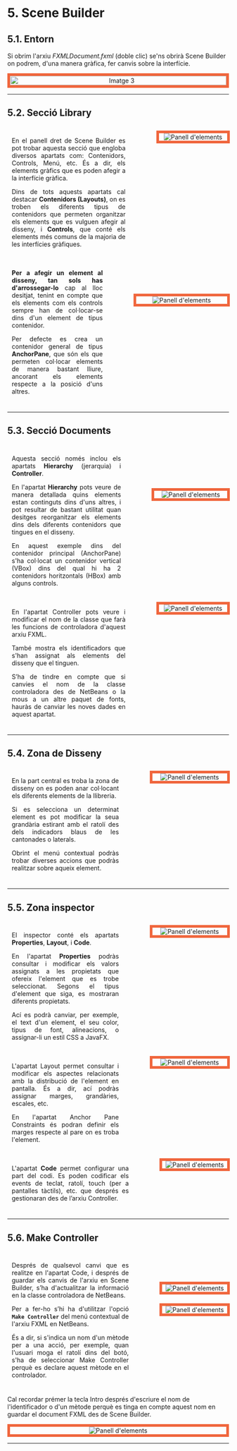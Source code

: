 # 5. Scene Builder

## 5.1. Entorn

Si obrim l'arxiu *FXMLDocument.fxml* (doble clic) se'ns obrirà Scene Builder on podrem, d'una manera gràfica, fer canvis sobre la interfície.

<div style="display: flex; justify-content: center; gap: 0px;">
  <div style="border: 6px solid rgb(240, 102, 61); max-height: 100%; width: 100%; text-align: center;">
    <img src="/uf11/Scene_builder_editor.jpg" style="width: 100%; height: 100%;" alt="Imatge 3">
  </div>
</div>

---

## 5.2. Secció Library

<div style="display: flex; gap: 50px">

<div style="flex: 1; padding: 10px; text-align: justify;">

  En el panell dret de Scene Builder es pot trobar aquesta secció que engloba diversos apartats com: 
  Contenidors, Controls, Menú, etc. És a dir, els elements gràfics que es poden afegir a la interfície gràfica.

  Dins de tots aquests apartats cal destacar <strong>Contenidors (Layouts)</strong>, on es troben els diferents tipus de 
  contenidors que permeten organitzar els elements que es vulguen afegir al disseny, i <strong>Controls</strong>, que conté 
  els elements més comuns de la majoria de les interfícies gràfiques.

</div>

<div style="flex: 0.6; padding:10px; ">

<div style="border: 6px solid rgb(240, 102, 61); width: 100%; text-align: center;">
    <img src="/uf11/panel_elements.jpg" style="max-width: 100%; height: auto;" alt="Panell d'elements">
  </div>

</div>
</div>

<div style="display: flex; gap: 50px">

<div style="flex: 0.8; padding: 10px; text-align: justify;">

  **Per a afegir un element al disseny, tan sols has d'arrossegar-lo** cap al lloc desitjat, tenint en compte que els elements com els controls sempre han de col·locar-se dins d'un element de tipus contenidor.

  Per defecte es crea un contenidor general de tipus **AnchorPane**, que són els que permeten col·locar elements de manera bastant lliure, ancorant els elements respecte a la posició d'uns altres.


</div>

<div style="flex: 0.8; padding:10px;">

  <div style="margin-top: 70px;"> <!-- Aquest div fa que tot quede més baix -->
  </div>

<div style="border: 6px solid rgb(240, 102, 61); width: 100%; text-align: center;">
    <img src="/uf11/Scene_builder_editor_afegir_element.jpg" style="max-width: 100%; height: auto;" alt="Panell d'elements">
  </div>

</div>
</div>

---

## 5.3. Secció Documents

<div style="display: flex; gap: 50px">

<div style="flex: 0.9; padding: 10px; text-align: justify;">

  Aquesta secció només inclou els apartats **Hierarchy** (jerarquia) i **Controller**.

  En l'apartat **Hierarchy** pots veure de manera detallada quins elements estan continguts dins d'uns altres, i pot resultar de bastant utilitat quan desitges reorganitzar els elements dins dels diferents contenidors que tingues en el disseny.

  En aquest exemple dins del contenidor principal (AnchorPane) s'ha col·locat un contenidor vertical (VBox) dins del qual hi ha 2 contenidors horitzontals (HBox) amb alguns controls.

</div>

<div style="flex: 0.6; padding:10px;">

<div style="margin-top: 90px;"> <!-- Aquest div fa que tot quede més baix -->
</div>

<div style="border: 6px solid rgb(240, 102, 61); width: 100%; text-align: center;">
    <img src="/uf11/hierarchy.jpg" style="max-width: 100%; height: auto;" alt="Panell d'elements">
  </div>

</div>
</div>

<div style="display: flex; gap: 50px">

<div style="flex: 1; padding: 10px; text-align: justify;">

  En l'apartat Controller pots veure i modificar el nom de la classe que farà les funcions de controladora d'aquest arxiu FXML.

  També mostra els identificadors que s'han assignat als elements del disseny que el tinguen.

  S’ha de tindre en compte que si canvies el nom de la classe controladora des de NetBeans o la mous a un altre paquet de fonts, hauràs de canviar les noves dades en aquest apartat.

</div>

<div style="flex: 0.6; padding:10px;">

<div style="margin-top: 0px;"> <!-- Aquest div fa que tot quede més baix -->
</div>

<div style="border: 6px solid rgb(240, 102, 61); width: 100%; text-align: center;">
    <img src="/uf11/Controller.jpg" style="max-width: 100%; height: auto;" alt="Panell d'elements">
  </div>

</div>
</div>

---

## 5.4. Zona de Disseny

<div style="display: flex; gap: 50px">

<div style="flex: 1; padding: 10px; text-align: justify;">

  En la part central es troba la zona de disseny on es poden anar col·locant els diferents elements de la llibreria.
  
  Si es selecciona un determinat element es pot modificar la seua grandària estirant amb el ratolí des dels indicadors blaus de les cantonades o laterals.

  Obrint el menú contextual podràs trobar diverses accions que podràs realitzar sobre aqueix element.
  
</div>

<div style="flex: 0.7; padding:10px;">

<div style="margin-top: 0px;"> <!-- Aquest div fa que tot quede més baix -->
</div>

<div style="border: 6px solid rgb(240, 102, 61); width: 100%; text-align: center;">
  <img src="/uf11/zona_disseny.jpg" style="max-width: 100%; height: auto;" alt="Panell d'elements">
</div>

</div>
</div>

---

## 5.5. Zona inspector

<div style="display: flex; gap: 50px">

<div style="flex: 1; padding: 10px; text-align: justify;">

El inspector conté els apartats **Properties**, **Layout**, i **Code**.

En l'apartat **Properties** podràs consultar i modificar els valors assignats a les propietats que ofereix l'element que es trobe seleccionat. Segons el tipus d'element que siga, es mostraran diferents propietats.

Ací es podrà canviar, per exemple, el text d'un element, el seu color, tipus de font, alineacions, o assignar-li un estil CSS a JavaFX.
  
</div>

<div style="flex: 0.7; padding:10px;">

<div style="margin-top: 0px;"> <!-- Aquest div fa que tot quede més baix -->
</div>

<div style="border: 6px solid rgb(240, 102, 61); width: 100%; text-align: center;">
  <img src="/uf11/inspectorproperties.jpg" style="max-width: 100%; height: auto;" alt="Panell d'elements">
</div>

</div>
</div>

<div style="display: flex; gap: 50px">

<div style="flex: 1; padding: 10px; text-align: justify;">

L'apartat Layout permet consultar i modificar els aspectes relacionats amb la distribució de l'element en pantalla. És a dir, ací podràs assignar marges, grandàries, escales, etc.

En l'apartat Anchor Pane Constraints és podran definir els marges respecte al pare on es troba l'element.

</div>

<div style="flex: 0.7; padding:10px;">

<div style="margin-top: 0px;"> <!-- Aquest div fa que tot quede més baix -->
</div>

<div style="border: 6px solid rgb(240, 102, 61); width: 100%; text-align: center;">
  <img src="/uf11/isnpector_layout.jpg" style="max-width: 100%; height: auto;" alt="Panell d'elements">
</div>

</div>
</div>

<div style="display: flex; gap: 50px">

<div style="flex: 0.9; padding: 10px; text-align: justify;">

L'apartat **Code** permet configurar una part del codi. Es poden codificar els events de teclat, ratolí, touch (per a pantalles tàctils), etc. que després es gestionaran des de l’arxiu Controller.

</div>

<div style="flex: 0.5; padding:10px;">

<div style="margin-top: 0px;"> <!-- Aquest div fa que tot quede més baix -->
</div>

<div style="border: 6px solid rgb(240, 102, 61); width: 100%; text-align: center;">
  <img src="/uf11/inspector_code.jpg" style="max-width: 100%; height: auto;" alt="Panell d'elements">
</div>

</div>
</div>

---

## 5.6. Make Controller

<div style="display: flex; gap: 50px">

<div style="flex: 0.9; padding: 10px; text-align: justify;">

Després de qualsevol canvi que es realitze en l'apartat Code, i després de guardar els canvis de l'arxiu en Scene Builder, s’ha d'actualitzar la informació en la classe controladora de NetBeans.

Per a fer-ho s’hi ha d'utilitzar l'opció **`Make Controller`** del menú contextual de l'arxiu FXML en NetBeans.

És a dir, si s'indica un nom d'un mètode per a una acció, per exemple, quan l'usuari moga el ratolí dins del botó, s'ha de seleccionar Make Controller perquè es declare aquest mètode en el controlador.

</div>

<div style="flex: 0.5; padding:10px;">

<div style="margin-top: 60px;"> <!-- Aquest div fa que tot quede més baix -->
</div>

<div style="border: 6px solid rgb(240, 102, 61); width: 100%; text-align: center;">
  <img src="/uf11/make_controller.jpg" style="max-width: 100%; height: auto;" alt="Panell d'elements">
</div>
<div style="margin-top: 20px;"> <!-- Aquest div fa que tot quede més baix -->
</div>
<div style="border: 6px solid rgb(240, 102, 61); width: 100%; text-align: center;">
  <img src="/uf11/make_controller2.jpg" style="max-width: 100%; height: auto;" alt="Panell d'elements">
</div>

</div>
</div>

Cal recordar prémer la tecla Intro després d'escriure el nom de l'identificador o d'un mètode perquè es tinga en compte aquest nom en guardar el document FXML des de Scene Builder.

<div style="display: flex; justify-content: center; gap: 0px;">
  <div style="border: 6px solid rgb(240, 102, 61); width: 100%; text-align: center;">
    <img src="/uf11/make_controller_codi.jpg" style="max-width: 100%; height: auto;" alt="Panell d'elements">
  </div>
</div>

---
